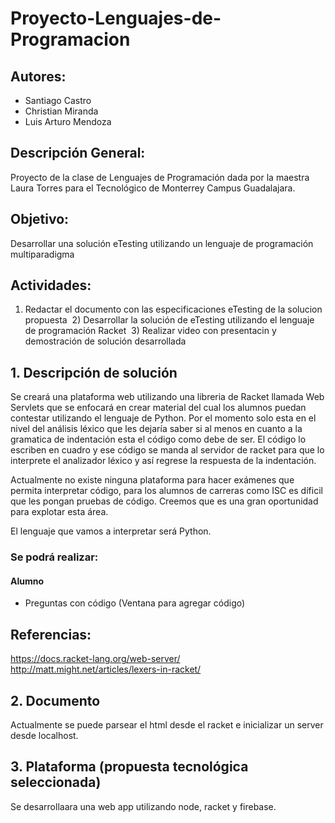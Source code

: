 # Proyecto-Lenguajes-de-Programacion

## Autores:
* Santiago Castro
* Christian Miranda
* Luis Arturo Mendoza

## Descripción General:
Proyecto de la clase de Lenguajes de Programación dada por la maestra Laura Torres
para el Tecnológico de Monterrey Campus Guadalajara.

## Objetivo:
Desarrollar una solución eTesting utilizando un lenguaje de programación multiparadigma

## Actividades:
  1) Redactar el documento con las especificaciones eTesting de la solucion propuesta
  2) Desarrollar la solución de eTesting utilizando el lenguaje de programación Racket
  3) Realizar video con presentacin y demostración de solución desarrollada

## 1. Descripción de solución

Se creará una plataforma web utilizando una libreria de Racket llamada Web Servlets que se
enfocará en crear material del cual los alumnos puedan contestar utilizando el lenguaje de Python. Por el momento solo esta en el nivel del análisis léxico que les dejaría saber si al menos en cuanto a la gramatica de indentación esta el código como debe de ser. El código lo escriben en cuadro y ese código se manda al servidor de racket para que lo interprete el analizador léxico y así regrese la respuesta de la indentación.

Actualmente no existe ninguna plataforma para hacer exámenes que permita interpretar código, para los alumnos de carreras como ISC es díficil que les pongan pruebas de código. Creemos que es una gran oportunidad para explotar esta área.

El lenguaje que vamos a interpretar será Python.

### Se podrá realizar:
#### Alumno
* Preguntas con código (Ventana para agregar código)


## Referencias:
https://docs.racket-lang.org/web-server/
http://matt.might.net/articles/lexers-in-racket/

## 2. Documento
Actualmente se puede parsear el html desde el racket e inicializar un server desde localhost.

## 3. Plataforma (propuesta tecnológica seleccionada)
Se desarrollaara una web app utilizando node, racket y firebase.
